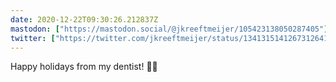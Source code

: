 ```yaml
---
date: 2020-12-22T09:30:26.212837Z
mastodon: ["https://mastodon.social/@jkreeftmeijer/105423138050287405"]
twitter: ["https://twitter.com/jkreeftmeijer/status/1341315141267312641"]
---
```

Happy holidays from my dentist! 🦷🎄
